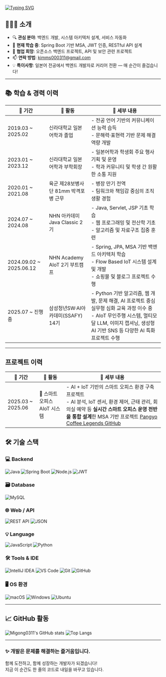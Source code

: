 [![Typing SVG](https://readme-typing-svg.demolab.com?font=Fira+Code&pause=1000&color=33BEF7&width=435&lines=Welcome+to+my+Profile%F0%9F%91%8B)](https://git.io/typing-svg)



## 👨🏻‍💻 소개

- 🔍 **관심 분야**: 백엔드 개발, 시스템 아키텍처 설계, 서비스 자동화
- 🧠 **현재 학습 중**: Spring Boot 기반 MSA, JWT 인증, RESTful API 설계
- 🤝 **협업 희망**: 오픈소스 백엔드 프로젝트, API 및 보안 관련 프로젝트
- 📫 **연락 방법**: [kimms000311@gmail.com](mailto:kimms000311@gmail.com)
- 💡 **특이사항**: 일본어 전공에서 백엔드 개발자로 커리어 전환 — 매 순간이 즐겁습니다!

---

## 📚 학습 & 경력 이력

| 📅 기간                    | 🏫 활동                          | 📌 세부 내용                                                                                   |
|---------------------------|-----------------------------------|----------------------------------------------------------------------------------------------|
| 2019.03 ~ 2025.02         | 신라대학교 일본어학과 졸업               | - 전공 언어 기반의 커뮤니케이션 능력 습득<br>- 문해력·표현력 기반 문제 해결 역량 개발                        |
| 2023.01 ~ 2023.12         | 신라대학교 일본어학과 부학회장          | - 일본어학과 학생회 주요 행사 기획 및 운영<br>- 학과 커뮤니티 및 학생 간 원활한 소통 지원                    |
| 2020.01 ~ 2021.08         | 육군 제28보병사단 81mm 박격포병 근무     | - 병장 만기 전역<br>- 팀워크와 책임감 중심의 조직 생활 경험                                     |
| 2024.07 ~ 2024.08         | NHN 아카데미 Java Classic 2기     | - Java, Servlet, JSP 기초 학습<br>- 웹 프로그래밍 및 전산학 기초<br>- 알고리즘 및 자료구조 집중 훈련        |
| 2024.09.02 ~ 2025.06.12   | NHN Academy AIoT 2기 부트캠프     | - Spring, JPA, MSA 기반 백엔드 아키텍처 학습<br>- Flow Based IoT 시스템 설계 및 개발<br>- 쇼핑몰 및 블로그 프로젝트 수행 |
| 2025.07 ~ 진행 중         | 삼성청년SW·AI아카데미(SSAFY) 14기 | - Python 기반 알고리즘, 웹 개발, 문제 해결, AI 프로젝트 중심 실무형 심화 교육 과정 이수 중<br>- AIoT 무인주행 시스템, 멀티모달 LLM, 이미지 캡셔닝, 생성형 AI 기반 SNS 등 다양한 AI 특화 프로젝트 수행|



---
## 프로젝트 이력

| 📅 기간                    | 🏫 활동                          | 📌 세부 내용                                                                                   |
|---------------------------|-----------------------------------|----------------------------------------------------------------------------------------------|
| 2025.03 ~ 2025.06         | 🏢 스마트 오피스 AIoT 시스템               | - AI + IoT 기반의 스마트 오피스 환경 구축 프로젝트 <br>- AI 분석, IoT 센서, 환경 제어, 근태 관리, 회의실 예약 등  **실시간 스마트 오피스 운영 전반을 통합 설계**한 MSA 기반 프로젝트 [Pangyo Coffee Legends GitHub](https://github.com/nhnacademy-aiot2-pangyo-coffee-legends)                       |


## 🛠️ 기술 스택

### 💻 Backend
![Java](https://img.shields.io/badge/Java-007396?style=flat&logo=java&logoColor=white)
![Spring Boot](https://img.shields.io/badge/Spring_Boot-6DB33F?style=flat&logo=spring-boot&logoColor=white)
![Node.js](https://img.shields.io/badge/Node.js-339933?style=flat&logo=node.js&logoColor=white)
![JWT](https://img.shields.io/badge/JWT-000000?style=flat&logo=jsonwebtokens&logoColor=white)

### 🗃️ Database
![MySQL](https://img.shields.io/badge/MySQL-4479A1?style=flat&logo=mysql&logoColor=white)

### 🌐 Web / API
![REST API](https://img.shields.io/badge/REST_API-005571?style=flat&logo=api&logoColor=white)
![JSON](https://img.shields.io/badge/JSON-000000?style=flat&logo=json&logoColor=white)

### 💡 Language
![JavaScript](https://img.shields.io/badge/JavaScript-F7DF1E?style=flat&logo=javascript&logoColor=black)
![Python](https://img.shields.io/badge/Python-3776AB?style=flat&logo=python&logoColor=white)

### 🛠️ Tools & IDE
![IntelliJ IDEA](https://img.shields.io/badge/IntelliJ_IDEA-000000?style=flat&logo=intellij-idea&logoColor=white)
![VS Code](https://img.shields.io/badge/VS_Code-007ACC?style=flat&logo=visual-studio-code&logoColor=white)
![Git](https://img.shields.io/badge/Git-F05032?style=flat&logo=git&logoColor=white)
![GitHub](https://img.shields.io/badge/GitHub-181717?style=flat&logo=github&logoColor=white)

### 🖥️ OS 환경
![macOS](https://img.shields.io/badge/macOS-000000?style=flat&logo=apple&logoColor=white)
![Windows](https://img.shields.io/badge/Windows-0078D6?style=flat&logo=windows&logoColor=white)
![Ubuntu](https://img.shields.io/badge/Ubuntu-E95420?style=flat&logo=ubuntu&logoColor=white)

---

## 📈 GitHub 활동

![Migong0311's GitHub stats](https://github-readme-stats.vercel.app/api?username=Migong0311&show_icons=true&theme=vue-dark)
![Top Langs](https://github-readme-stats.vercel.app/api/top-langs/?username=Migong0311&layout=compact&theme=vue-dark)

---

### ✨ 개발은 문제를 해결하는 즐거움입니다.  
함께 도전하고, 함께 성장하는 개발자가 되겠습니다!  
지금 이 순간도 한 줄의 코드로 내일을 바꾸고 있습니다.

